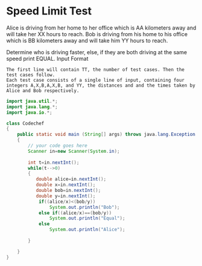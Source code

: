 # Speed Limit Test

Alice is driving from her home to her office which is AA kilometers away and will take her XX hours to reach.
Bob is driving from his home to his office which is BB kilometers away and will take him YY hours to reach.

Determine who is driving faster, else, if they are both driving at the same speed print EQUAL.
Input Format

    The first line will contain TT, the number of test cases. Then the test cases follow.
    Each test case consists of a single line of input, containing four integers A,X,B,A,X,B, and YY, the distances and and the times taken by Alice and Bob respectively.

```java
import java.util.*;
import java.lang.*;
import java.io.*;

class Codechef
{
	public static void main (String[] args) throws java.lang.Exception
	{
		// your code goes here
		Scanner in=new Scanner(System.in);
		
		int t=in.nextInt();
		while(t-->0)
		{
		   double alice=in.nextInt();
		   double x=in.nextInt();
		   double bob=in.nextInt();
		   double y=in.nextInt();
		    if((alice/x)<(bob/y))
		        System.out.println("Bob");
		    else if((alice/x)==(bob/y))
		        System.out.println("Equal");
		    else
		        System.out.println("Alice");
		    
		}

	}
}
```
